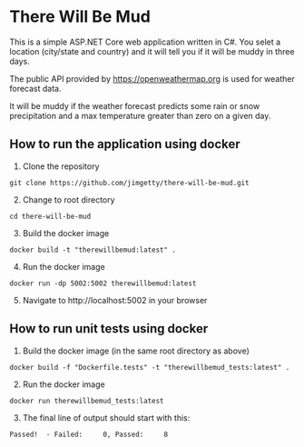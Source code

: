 # There Will Be Mud

This is a simple ASP.NET Core web application written in C#. You selet a location (city/state and country) and it will tell you if it will be muddy in three days.

The public API provided by https://openweathermap.org is used for weather forecast data.

It will be muddy if the weather forecast predicts some rain or snow precipitation and a max temperature greater than zero on a given day.

## How to run the application using docker

1. Clone the repository

`git clone https://github.com/jimgetty/there-will-be-mud.git`

2. Change to root directory

`cd there-will-be-mud`

3. Build the docker image

`docker build -t "therewillbemud:latest" .`

4. Run the docker image

`docker run -dp 5002:5002 therewillbemud:latest`

5. Navigate to http://localhost:5002 in your browser

## How to run unit tests using docker

1. Build the docker image (in the same root directory as above)

`docker build -f "Dockerfile.tests" -t "therewillbemud_tests:latest" .`

2. Run the docker image

`docker run therewillbemud_tests:latest`

3. The final line of output should start with this:

```
Passed!  - Failed:     0, Passed:     8
```
